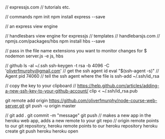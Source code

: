 // expressjs.com
// tutorials etc.


// commands
npm init
npm install express --save

// an express view engine

// handlesbars view engine for expressjs
// templates
// handlebarsjs.com
// npmjs.com/packages/hbs
npm install hbs --save


// pass in the file name extensions you want to monitor changes for
$ nodemon server.js -e js, hbs


// github
ls -al ~/.ssh
ssh-keygen -t rsa -b 4096 -C 'oliverfmurphy@gmail.com'
// get the ssh agent id
eval "$(ssh-agent -s)"
// Agent pid 74060
// tell the ssh agent where the file is
ssh-add ~/.ssh/id_rsa

// copy the key to your clipboard
// https://help.github.com/articles/adding-a-new-ssh-key-to-your-github-account/
clip < ~/.ssh/id_rsa.pub

git remote add origin https://github.com/oliverfmurphy/node-course-web-server.git
git push -u origin master

//
git add .
git commit -m "message"
git push
// makes a new app in the heroku web app, adds a new remote to your git repo
// origin remote points to our git repository, heroku remote points to our heroku repository
heroku create
git push heroku
heroku open

